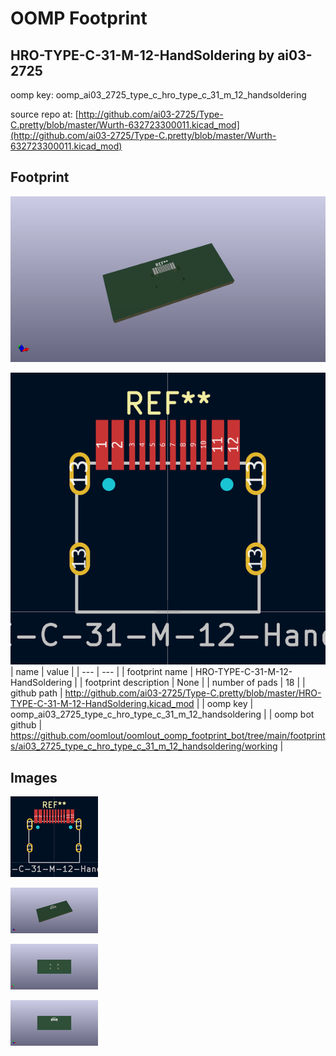 # OOMP Footprint  
## HRO-TYPE-C-31-M-12-HandSoldering  by ai03-2725  
  
oomp key: oomp_ai03_2725_type_c_hro_type_c_31_m_12_handsoldering  
  
source repo at: [http://github.com/ai03-2725/Type-C.pretty/blob/master/Wurth-632723300011.kicad_mod](http://github.com/ai03-2725/Type-C.pretty/blob/master/Wurth-632723300011.kicad_mod)  
## Footprint  
  
[![working_kicad_pcb_3d.png](working_kicad_pcb_3d_600.png)](working_kicad_pcb_3d.png)  
  
[![working.png](working_600.png)](working.png)  
| name | value | 
| --- | --- | 
| footprint name | HRO-TYPE-C-31-M-12-HandSoldering | 
| footprint description | None | 
| number of pads | 18 | 
| github path | http://github.com/ai03-2725/Type-C.pretty/blob/master/HRO-TYPE-C-31-M-12-HandSoldering.kicad_mod | 
| oomp key | oomp_ai03_2725_type_c_hro_type_c_31_m_12_handsoldering | 
| oomp bot github | https://github.com/oomlout/oomlout_oomp_footprint_bot/tree/main/footprints/ai03_2725_type_c_hro_type_c_31_m_12_handsoldering/working | 
## Images  
  
[![working.png](working_140.png)](working.png)  
  
[![working_kicad_pcb_3d.png](working_kicad_pcb_3d_140.png)](working_kicad_pcb_3d.png)  
  
[![working_kicad_pcb_3d_back.png](working_kicad_pcb_3d_back_140.png)](working_kicad_pcb_3d_back.png)  
  
[![working_kicad_pcb_3d_front.png](working_kicad_pcb_3d_front_140.png)](working_kicad_pcb_3d_front.png)  
